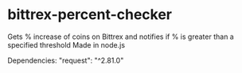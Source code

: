 # bittrex-percent-checker
Gets % increase of coins on Bittrex and notifies if % is greater than a specified threshold
Made in node.js

Dependencies: 
  "request": "^2.81.0"
